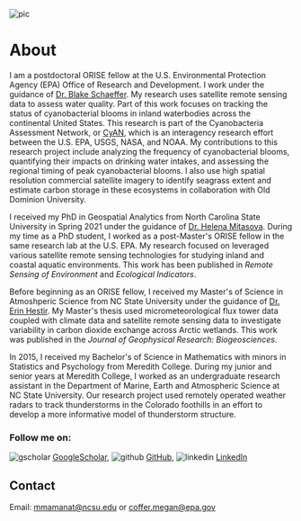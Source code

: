 ![pic](https://mmamanat.github.io/images/Megan.png)
# About

I am a postdoctoral ORISE fellow at the U.S. Environmental Protection Agency (EPA) Office of Research and Development. I work under the guidance of [Dr. Blake Schaeffer](https://www.epa.gov/sciencematters/meet-epa-scientist-blake-schaeffer-phd). My research uses satellite remote sensing data to assess water quality. Part of this work focuses on tracking the status of cyanobacterial blooms in inland waterbodies across the continental United States. This research is part of the Cyanobacteria Assessment Network, or [CyAN](https://www.epa.gov/water-research/cyanobacteria-assessment-network-cyan), which is an interagency research effort between the U.S. EPA, USGS, NASA, and NOAA. My contributions to this research project include analyzing the frequency of cyanobacterial blooms, quantifying their impacts on drinking water intakes, and assessing the regional timing of peak cyanobacterial blooms. I also use high spatial resolution commercial satellite imagery to identify seagrass extent and estimate carbon storage in these ecosystems in collaboration with Old Dominion University.

I received my PhD in Geospatial Analytics from North Carolina State University in Spring 2021 under the guidance of [Dr. Helena Mitasova](https://cnr.ncsu.edu/geospatial/directory/helena-mitasova/). During my time as a PhD student, I worked as a post-Master's ORISE fellow in the same research lab at the U.S. EPA. My research focused on leveraged various satellite remote sensing technologies for studying inland and coastal aquatic environments. This work has been published in _Remote Sensing of Environment_ and _Ecological Indicators_. 

Before beginning as an ORISE fellow, I received my Master's of Science in Atmoshperic Science from NC State University under the guidance of [Dr. Erin Hestir](https://www.ucmerced.edu/content/erin-hestir). My Master's thesis used micrometeorological flux tower data coupled with climate data and satellite remote sensing data to investigate variability in carbon dioxide exchange across Arctic wetlands. This work was published in the _Journal of Geophysical Research: Biogeosciences_. 

In 2015, I received my Bachelor's of Science in Mathematics with minors in Statistics and Psychology from Meredith College. During my junior and senior years at Meredith College, I worked as an undergraduate research assistant in the Department of Marine, Earth and Atmospheric Science at NC State University. Our research project used remotely operated weather radars to track thunderstorms in the Colorado foothills in an effort to develop a more informative model of thunderstorm structure. 


### Follow me on: 

![gscholar](https://mmamanat.github.io/logos/gscholar.png) [GoogleScholar](https://scholar.google.com/citations?user=64DmvvkAAAAJ&hl=en),  ![github](https://mmamanat.github.io/logos/octocat.svg) [GitHub](https://github.com/mmamanat),  ![linkedin](https://mmamanat.github.io/logos/linkedin.png) [LinkedIn](https://www.linkedin.com/in/megan-coffer-8813b38a/)

## Contact 

Email: [mmamanat@ncsu.edu](mmamanat@ncsu.edu) or [coffer.megan@epa.gov](coffer.megan@epa.gov)
